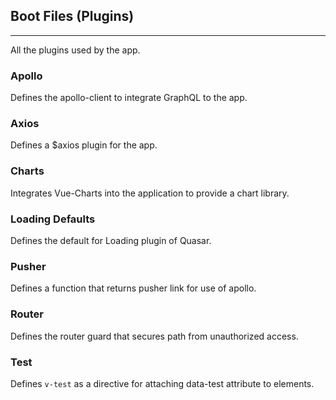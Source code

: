 ## Boot Files (Plugins)

-- --

All the plugins used by the app.

### Apollo

Defines the apollo-client to integrate GraphQL to the app.

### Axios

Defines a $axios plugin for the app.

### Charts

Integrates Vue-Charts into the application to provide a chart library.

### Loading Defaults

Defines the default for Loading plugin of Quasar.

### Pusher

Defines a function that returns pusher link for use of apollo.

### Router

Defines the router guard that secures path from unauthorized access.

### Test

Defines `v-test` as a directive for attaching data-test attribute to elements.
